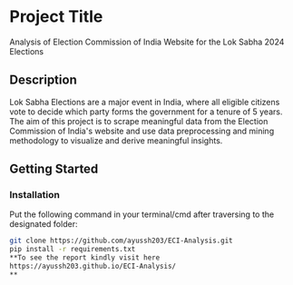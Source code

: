 # Project Title

Analysis of Election Commission of India Website for the Lok Sabha 2024 Elections

## Description

Lok Sabha Elections are a major event in India, where all eligible citizens vote to decide which party forms the government for a tenure of 5 years. The aim of this project is to scrape meaningful data from the Election Commission of India's website and use data preprocessing and mining methodology to visualize and derive meaningful insights.

## Getting Started

### Installation

Put the following command in your terminal/cmd after traversing to the designated folder:

```bash
git clone https://github.com/ayussh203/ECI-Analysis.git
pip install -r requirements.txt
**To see the report kindly visit here
https://ayussh203.github.io/ECI-Analysis/
**
